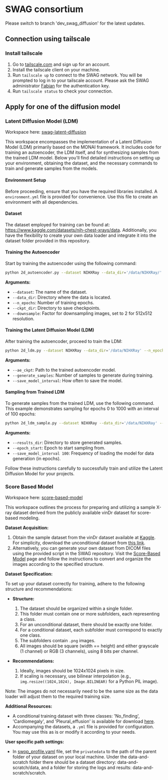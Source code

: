 # SWAG consortium
Please switch to branch 'dev_swag_diffusion' for the latest updates.

## Connection using tailscale
### Install tailscale
1. Go to [tailscale.com](https://tailscale.com) and sign up for an account.
2. Install the tailscale client on your machine.
3. Run `tailscale up` to connect to the SWAG network. You will be prompted to log in to your tailscale account. Please ask the SWAG administrator [Fabian](fabian.laqua@online.de) for the authentication key.
4. Run `tailscale status` to check your connection.

## Apply for one of the diffusion model

### Latent Diffusion Model (LDM) 
Workspace here: [swag-latent-diffusion](workspace%2Fswag-latent-diffusion)

This workspace encompasses the implementation of a Latent Diffusion Model (LDM) primarily based on the MONAI framework. It includes code for training an autoencoder, the LDM itself, and for synthesizing samples from the trained LDM model. Below you'll find detailed instructions on setting up your environment, obtaining the dataset, and the necessary commands to train and generate samples from the models.

#### Environment Setup
Before proceeding, ensure that you have the required libraries installed. A `environment.yml` file is provided for convenience. Use this file to create an environment with all dependencies.

#### Dataset
The dataset employed for training can be found at: https://www.kaggle.com/datasets/nih-chest-xrays/data. Additionally, you have the flexibility to create your own data loader and integrate it into the dataset folder provided in this repository.

#### Training the Autoencoder
Start by training the autoencoder using the following command:
```bash
python 2d_autoencoder.py --dataset NIHXRay --data_dir='/data/NIHXRay/' --n_epochs 400 --batch_size=12 --training_samples=10000 --ckpt_dir='/exp_ae/' --downsample 2 --base_lr 0.00005 --disc_lr 0.0001 --perceptual_weight 0.002 --adv_weight 0.005 --kl_weight 0.00000001 --num_channels '(64,128,128,128)' --perceptual_network 'squeeze'
```

**Arguments:**
- `--dataset`: The name of the dataset.
- `--data_dir`: Directory where the data is located.
- `--n_epochs`: Number of training epochs.
- `--ckpt_dir`: Directory to save checkpoints.
- `--downsample`: Factor for downsampling images, set to 2 for 512x512 resolution.

#### Training the Latent Diffusion Model (LDM)
After training the autoencoder, proceed to train the LDM:

```bash
python 2d_ldm.py --dataset NIHXRay --data_dir='/data/NIHXRay' --n_epochs 1000 --batch_size=150 --training_samples=10000 --ckpt_dir='/exp_ldm/' --downsample 2 --ae_ckpt='/exp_ae/model_best_ae' --generate_samples 16 --beta_end 0.0205 --save_model_interval 50 --latent_scaling 'custom' --custom_scale 0.3
```


**Arguments:**
- `--ae_ckpt`: Path to the trained autoencoder model.
- `--generate_samples`: Number of samples to generate during training.
- `--save_model_interval`: How often to save the model.

#### Sampling from Trained LDM
To generate samples from the trained LDM, use the following command. This example demonstrates sampling for epochs 0 to 1000 with an interval of 100 epochs:

```bash
python 2d_ldm_sample.py --dataset NIHXRay --data_dir='/data/NIHXRay' --n_epochs 1000 --ckpt_dir='/exp_ldm/' --downsample 2 --details 'latent scaling 0.3' --ae_ckpt='/ckpt_ae/model_best_ae' --generate_samples 10000 --results_dir '/sampled_exp_ldm/' --latent_scaling 'custom' --custom_scale 0.3 --multi_gpu --batch_size 256 --save_model_interval 100 --epoch_start 0
```

**Arguments:**
- `--results_dir`: Directory to store generated samples.
- `--epoch_start`: Epoch to start sampling from.
- `--save_model_interval 100`: Frequency of loading the model for data generation (in epochs).

Follow these instructions carefully to successfully train and utilize the Latent Diffusion Model for your projects.


### Score Based Model
Workspace here: [score-based-model](workspace%2Fscore-based-model)

This workspace outlines the process for preparing and utilizing a sample X-ray dataset derived from the publicly available vinDr dataset for score-based modeling. 

**Dataset Acquisition:**

1. Obtain the sample dataset from the vinDr dataset available at [Kaggle](https://www.kaggle.com/competitions/vinbigdata-chest-xray-abnormalities-detection/data). For simplicity, download the unconditional dataset from [this link](https://gigamove.rwth-aachen.de/en/download/d7744ce97498c742eb1c5dc0c76195e3).
2. Alternatively, you can generate your own dataset from DICOM files using the provided script in the SWAG repository. Visit the [Score-Based Model](https://github.com/SWAG-SwarmLearningforGenerativeModels/Score-Based-Model/blob/dev/dataPreprocessing/vinDrToPng.py) page and follow the instructions to convert and organize the images according to the specified structure.

**Dataset Specification:**

To set up your dataset correctly for training, adhere to the following structure and recommendations:

- **Structure:**
  1. The dataset should be organized within a single folder.
  2. This folder must contain one or more subfolders, each representing a class.
  3. For an unconditional dataset, there should be exactly one folder.
  4. For a conditional dataset, each subfolder must correspond to exactly one class.
  5. The subfolders contain `.png` images.
  6. All images should be square (width == height) and either grayscale (1 channel) or RGB (3 channels), using 8 bits per channel.

- **Recommendations:**
  1. Ideally, images should be 1024x1024 pixels in size.
  2. If scaling is necessary, use bilinear interpolation (e.g., `img.resize((1024,1024), Image.BILINEAR)` for a Python PIL image).

Note: The images do not necessarily need to be the same size as the data loader will adjust them to the required training size.

**Additional Resources:**

- A conditional training dataset with three classes: 'No_finding', 'Cardiomegaly', and 'Pleural_effusion' is available for download [here](https://gigamove.rwth-aachen.de/en/download/bb0704987eaecf78d54d162d671ca794). 
- Accompanying the datasets, a `.yml` file is provided for configuration. You may use this as is or modify it according to your needs.

**User specific path settings:**

- In [swop_profile.yaml](workspace%2Fscore-based-model%2Fswop%2Fswop_profile.yaml) file, set the `privatedata` to the path of the parent folder of your dataset on your local machine. 
Under the data-and-scratch folder there should be a dataset directory: data-and-scratch/data, and a folder for storing the logs and results: data-and-scratch/scratch.

